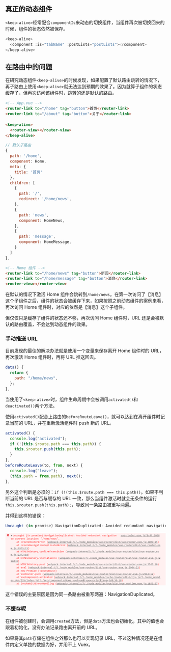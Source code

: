 ## 真正的动态组件

`<keep-alive>`经常配合`componentIs`来动态的切换组件，当组件再次被切换回来的时候，组件的状态依然被保存。

```js
<keep-alive>
  <component :is="tabName" :postLists="postLists"></component>
</keep-alive>
```

## 在路由中的问题

在研究动态组件`<keep-alive>`的时候发现，如果配置了默认路由跳转的情况下，再子路由上使用`<keep-alive>`就无法达到预期的效果了。因为就算子组件的状态缓存了，但再次访问该组件时，跳转的还是默认的路由。

```html
<!-- App.vue -->
<router-link to="/home" tag="button">首页</router-link>
<router-link to="/about" tag="button">关于</router-link>
  
<keep-alive>
  <router-view></router-view>
</keep-alive>
```

```js
// 默认子路由
{
  path: '/home',
  component: Home,
  meta: {
    title: '首页'
  },
  children: [
    {
      path: '/',
      redirect: '/home/news',
    },
    {
      path: 'news',
      component: HomeNews,
    },
    {
      path: 'message',
      component: HomeMessage,
    }
  ]
},
```

```html
<!-- Home 组件 -->
<router-link to="/home/news" tag="button">新闻</router-link>
<router-link to="/home/message" tag="button">消息</router-link>
<router-view></router-view>
```

在默认的情况下激活 Home 组件会跳转到`/home/news`。在第一次访问了【消息】这个子组件之后，组件的状态会被缓存下来，如果按照之前动态组件的案例来看，再次访问 Home 组件时，对应的依然是【消息】这个子组件。

但仅仅只是缓存了组件的状态还不够，再次访问 Home 组件时，URL 还是会被默认的路由覆盖，不会达到动态组件的效果。

### 手动推送 URL

目前发现的最佳的解决办法就是使用一个变量来保存离开 Home 组件时的 URL，再次激活 Home 组件时，再将 URL 推送回去。

```js
data() {
  return {
    path: "/home/news",
  };
},
```

当使用了`<keep-alive>`时，组件生命周期中会被调用`activated()`和 `deactivated()`两个方法。

使用`activated()`配合上路由的`beforeRouteLeave()`，就可以达到在离开组件时记录当前的 URL，并在重新激活组件时 push 新的 URL。

```js
activated() {
  console.log("activated");
  if (!(this.$route.path === this.path)) {
    this.$router.push(this.path);
  }
},
beforeRouteLeave(to, from, next) {
  console.log("leave");
  (this.path = from.path), next();
},
```

另外这个判断是必须的：`if (!(this.$route.path === this.path))`。如果不判断当前的 URL 是否与缓存的 URL 一致，那么当组件激活时就会无条件的运行`this.$router.push(this.path);`，导致同一条路由被重写两遍。

并得到这样的错误：

```js
Uncaught (in promise) NavigationDuplicated: Avoided redundant navigation to current location: ""
```

![](../images/路由中的动态组件-keepAlive与路由/2021-01-20-10-08-18.png)

这个错误的主要原因是因为同一条路由被重写两遍：NavigationDuplicated。

### 不缓存呢

在组件被创建时，会调用`created`方法，但是`data`方法也会初始化，其中的值也会跟着初始化，没有办法记录路由离开前的 URL。

如果将其`path`存储在组件之外那么也可以实现记录 URL，不过这种情况还是在组件内定义单独的数据为好，并用不上 Vuex。

